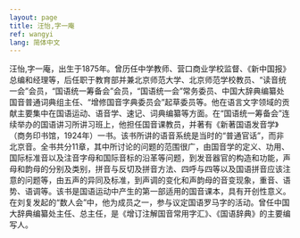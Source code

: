 ```yaml
---
layout: page
title: 汪怡,字一庵
ref: wangyi
lang: 简体中文
---
```


汪怡,字一庵，出生于1875年。曾历任中学教师、营口商业学校监督、《新中国报》总编和经理等，后任职于教育部并兼北京师范大学、北京师范学校教员、“读音统一会”会员，“国语统一筹备会”会员，“国语统一会”常务委员、中国大辞典编纂处国音普通词典组主任、“增修国音字典委员会”起草委员等。他在语言文字领域的贡献主要集中在国语运动、语音学、速记、词典编纂等方面。在“国语统一筹备会”连续举办的国语讲习所讲习班上，他担任国音课教员，并著有《新著国语发音学》（商务印书馆，1924年）一书。该书所讲的语音系统是当时的“普通官话”，而非北京音。全书共分11章，其中所讨论的问题的范围很广，由国音学的定义、功用、国际标准音以及注音字母和国际音标的沿革等问题，到发音器官的构造和功能，声母和韵母的分别及类别，拼音与反切及拼音方法、四呼与四等以及国语拼音应该注意的问题等，由五声的异同及标准，到声调的变化和声韵母的音变现象，重音、语势、语调等。该书是国语运动中产生的第一部适用的国音课本，具有开创性意义。在刘复发起的“数人会”中，他为成员之一，参与议定国语罗马字的活动。曾任中国大辞典编纂处主任、总主任，是《增订注解国音常用字汇》、《国语辞典》的主要编写人。

